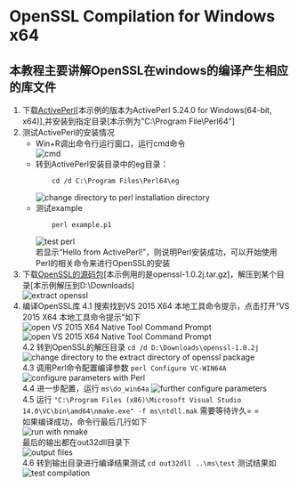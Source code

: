 # OpenSSL Compilation for Windows x64
## 本教程主要讲解OpenSSL在windows的编译产生相应的库文件
1. 下载[ActivePerl](http://www.activestate.com/activeperl/downloads)[本示例的版本为ActivePerl 5.24.0 for Windows(64-bit, x64)],并安装到指定目录[本示例为"C:\Program File\Perl64"]
2. 测试ActivePerl的安装情况
	* Win+R调出命令行运行窗口，运行cmd命令  
		![cmd](images/openssl-compilation/open-cmd.png)  
	* 转到ActivePerl安装目录中的eg目录：
		```
			cd /d C:\Program Files\Perl64\eg
		```
		![change directory to perl installation directory](images/openssl-compilation/cd2perl.png)  
	* 测试example
		```
			perl example.p1
		```
		![test perl](images/openssl-compilation/test-perl.png)  
	若显示“Hello from ActivePerl!”，则说明Perl安装成功，可以开始使用Perl的相关命令来进行OpenSSL的安装  
3. 下载[OpenSSL的源码包](https://www.openssl.org/source/openssl-1.0.2j.tar.gz)[本示例用的是openssl-1.0.2j.tar.gz]，解压到某个目录[本示例解压到D:\Downloads]  
	![extract openssl](images/openssl-compilation/extract-openssl.png)  
4. 编译OpenSSL库
	4.1 搜索找到VS 2015 X64 本地工具命令提示，点击打开“VS 2015 X64 本地工具命令提示”如下  
		![open VS 2015 X64 Native Tool Command Prompt](images/openssl-compilation/open-prompt.png)  
		![open VS 2015 X64 Native Tool Command Prompt](images/openssl-compilation/open-prompt2.png)  
	4.2 转到OpenSSL的解压目录
		```
			cd /d D:\Downloads\openssl-1.0.2j
		```
		![change directory to the extract directory of openssl package](images/openssl-compilation/cd2openssl.png)  
	4.3 调用Perl命令配置编译参数
		```
			perl Configure VC-WIN64A
		```
		![configure parameters with Perl](images/openssl-compilation/perl-configure.png)  
	4.4 进一步配置，运行
		```
			ms\do_win64a
		```
		![further configure parameters](images/openssl-compilation/do-win64a.png)  
	4.5 运行
		```
			"C:\Program Files (x86)\Microsoft Visual Studio 14.0\VC\bin\amd64\nmake.exe" -f ms\ntdll.mak
		```
		需要等待许久= =	  
		如果编译成功，命令行最后几行如下  
			![run with nmake](images/openssl-compilation/nmake.png)  
		最后的输出都在out32dll目录下  
			![output files](images/openssl-compilation/out32dll.png)  
	4.6 转到输出目录进行编译结果测试
		```
			cd out32dll
			..\ms\test
		```
		测试结果如  
			![test compilation](images/openssl-compilation/test-out32dll.png)  
	

		
	

	